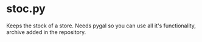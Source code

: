 
# stoc.py

Keeps the stock of a store.
Needs pygal so you can use all it's functionality, archive added in the repository.

